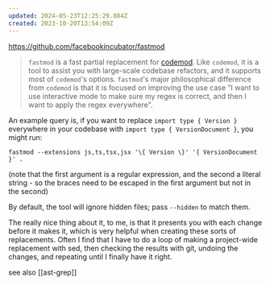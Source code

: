 ```yaml
---
updated: 2024-05-23T12:25:29.884Z
created: 2023-10-20T13:54:09Z
---
```

https://github.com/facebookincubator/fastmod

> `fastmod` is a fast partial replacement for [codemod](https://github.com/facebook/codemod). Like `codemod`, it is a tool to assist you with large-scale codebase refactors, and it supports most of `codemod`'s options. `fastmod`'s major philosophical difference from `codemod` is that it is focused on improving the use case "I want to use interactive mode to make sure my regex is correct, and then I want to apply the regex everywhere".

An example query is, if you want to replace `import type { Version }` everywhere in your codebase with `import type { VersionDocument }`, you might run:

`fastmod --extensions js,ts,tsx,jsx '\{ Version \}' '{ VersionDocument }' .`

(note that the first argument is a regular expression, and the second a literal string - so the braces need to be escaped in the first argument but not in the second)

By default, the tool will ignore hidden files; pass `--hidden` to match them.

The really nice thing about it, to me, is that it presents you with each change before it makes it, which is very helpful when creating these sorts of replacements. Often I find that I have to do a loop of making a project-wide replacement with sed, then checking the results with git, undoing the changes, and repeating until I finally have it right.

see also [[ast-grep]]